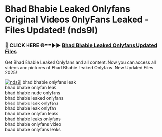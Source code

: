 # Bhad Bhabie Leaked Onlyfans Original Videos 0nlyFans Leaked - Files Updated! (nds9l)

<h3>🔴 CLICK HERE 🌐==►► <a href="https://tinyurl.com/x26r9saj" rel="nofollow">Bhad Bhabie Leaked Onlyfans Updated Files</a></h3>

Get Bhad Bhabie Leaked Onlyfans and all content. Now you can access all videos and pictures of Bhad Bhabie Leaked Onlyfans. New Updated Files 2025!

[![nds9l](https://i.imgur.com/LkgZPqh.gif)](https://tinyurl.com/x26r9saj)
bhad bhabie onlyfans leak<br>
bhad bhabie onlyfan leak<br>
bhad bhabie nude onlyfans<br>
bhad bhabie leaked onlyfans<br>
bhad bhabie leak onlyfans<br>
bhad bhabie leak onlyfan<br>
bhad bhabie onlyfan leaks<br>
bhad bhabie leaks onlyfans<br>
bhad bhabie onlyfans video<br>
buad bhabie onlyfans leaks